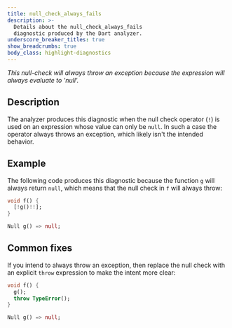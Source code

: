 ```yaml
---
title: null_check_always_fails
description: >-
  Details about the null_check_always_fails
  diagnostic produced by the Dart analyzer.
underscore_breaker_titles: true
show_breadcrumbs: true
body_class: highlight-diagnostics
---
```


_This null-check will always throw an exception because the expression will
always evaluate to 'null'._

## Description

The analyzer produces this diagnostic when the null check operator (`!`)
is used on an expression whose value can only be `null`. In such a case
the operator always throws an exception, which likely isn't the intended
behavior.

## Example

The following code produces this diagnostic because the function `g` will
always return `null`, which means that the null check in `f` will always
throw:

```dart
void f() {
  [!g()!!];
}

Null g() => null;
```

## Common fixes

If you intend to always throw an exception, then replace the null check
with an explicit `throw` expression to make the intent more clear:

```dart
void f() {
  g();
  throw TypeError();
}

Null g() => null;
```
